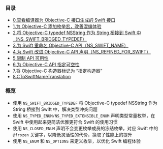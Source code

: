 ### 目录

* [0.查看编译器为 Objective-C 接口生成的 Swift 接口](https://github.com/teney97/Objective-C-Style-Guide/blob/main/Content/%E6%B7%B7%E7%BC%96%EF%BD%9C%E6%9F%A5%E7%9C%8B%E7%BC%96%E8%AF%91%E5%99%A8%E4%B8%BA%20Objective-C%20%E6%8E%A5%E5%8F%A3%E7%94%9F%E6%88%90%E7%9A%84%20Swift%20%E6%8E%A5%E5%8F%A3.md)
* [1.为 Objective-C 添加枚举宏，改善混编体验](https://github.com/teney97/Objective-C-Style-Guide/blob/main/Content/%E6%B7%B7%E7%BC%96%EF%BD%9C%E4%B8%BA%20Objective-C%20%E6%B7%BB%E5%8A%A0%E6%9E%9A%E4%B8%BE%E5%AE%8F%EF%BC%8C%E6%94%B9%E5%96%84%E6%B7%B7%E7%BC%96%E4%BD%93%E9%AA%8C.md)
* [2.将 Objective-C typedef NSString 作为 String 桥接到 Swift 中（NS_SWIFT_BRIDGED_TYPEDEF）](https://github.com/teney97/Objective-C-Style-Guide/blob/main/Content/%E6%B7%B7%E7%BC%96%EF%BD%9C%E4%BD%BF%E7%94%A8%20NS_SWIFT_BRIDGED_TYPEDEF%20%E5%B0%86%20Objective-C%20typedef%20NSString%20%E4%BD%9C%E4%B8%BA%20String%20%E6%A1%A5%E6%8E%A5%E5%88%B0%20Swift%20%E4%B8%AD.md)
* [3.为 Swift 重命名 Objective-C API（NS_SWIFT_NAME）](https://github.com/teney97/Objective-C-Style-Guide/blob/main/Content/混编｜为%20Swift%20重命名%20Objective-C%20API（NS_SWIFT_NAME）.md)
* [4.为 Swift 改进 Objective-C API 声明（NS_REFINED_FOR_SWIFT）](https://github.com/teney97/Objective-C-Style-Guide/blob/main/Content/混编｜为%20Swift%20改进%20Objective-C%20API%20声明（NS_REFINED_FOR_SWIFT）.md)
* [5.限制 API 可用性](https://github.com/teney97/Objective-C-Style-Guide/blob/main/Content/%E6%B7%B7%E7%BC%96%EF%BD%9C%E9%99%90%E5%88%B6%20API%20%E5%8F%AF%E7%94%A8%E6%80%A7.md)
* [6.为 Objective-C API 指定可空性](https://github.com/teney97/Objective-C-Style-Guide/blob/main/Content/%E6%B7%B7%E7%BC%96%EF%BD%9C%E4%B8%BA%20Objective-C%20API%20%E6%8C%87%E5%AE%9A%E5%8F%AF%E7%A9%BA%E6%80%A7.md)
* 7.将 Objective-C 构造器标记为 “指定构造器”
* [8.CToSwiftNameTranslation](https://github.com/teney97/Objective-C-Style-Guide/blob/main/Content/%E6%B7%B7%E7%BC%96%EF%BD%9CCToSwiftNameTranslation.md)

### 概览

* 使用 `NS_SWIFT_BRIDGED_TYPEDEF` 将 Objective-C typedef NSString 作为 String 桥接到 Swift 中，解决类型冲突问题
* 使用 `NS_TYPED_ENUM/NS_TYPED_EXTENSIBLE_ENUM` 声明类型常量枚举，在 Swift 中使用起来更简洁优雅更符合 Swift 的使用习惯
* 使用 `NS_CLOSED_ENUM` 声明不会变更枚举成员的冻结枚举，对应 Swift 中的 `@frozen` 关键字，以降低灵活性的代价，换取了性能上的提升
* 使用 `NS_ENUM` 和 `NS_OPTIONS` 来定义枚举，以优化 Swift 编程体验

